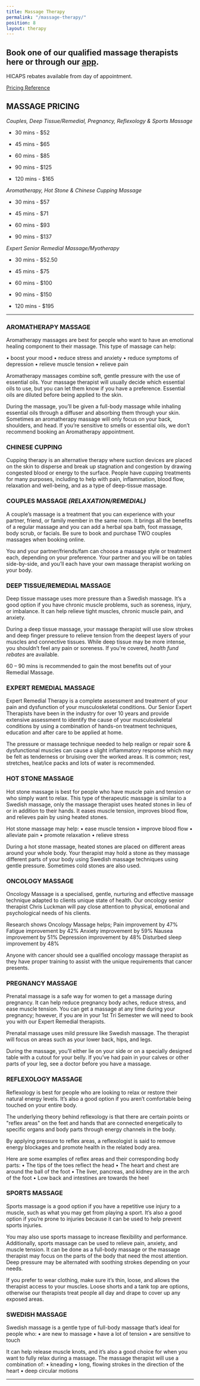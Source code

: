 ```yaml
---
title: Massage Therapy
permalink: "/massage-therapy/"
position: 8
layout: therapy
---
```


## Book one of our qualified massage therapists here or through our [app](https://apps.apple.com/us/app/ipswich-massage-herbal-spa/id1573438798).

HICAPS rebates available from day of appointment.

<a href="/pricing-reference/">Pricing Reference</a>

<div class='container bg-light my-4 p-4'>
<healcode-widget data-type="appointments" data-widget-partner="object" data-widget-id="1f3643748a4" data-widget-version="0"></healcode-widget>
</div>

## MASSAGE PRICING

*Couples, Deep Tissue/Remedial, Pregnancy, Reflexology & Sports Massage*

* 30 mins - $52

* 45 mins - $65

* 60 mins - $85

* 90 mins - $125

* 120 mins - $165

*Aromatherapy, Hot Stone & Chinese Cupping Massage*

* 30 mins - $57

* 45 mins - $71

* 60 mins - $93

* 90 mins - $137

*Expert Senior Remedial Massage/Myotherapy*

* 30 mins - $52.50

* 45 mins - $75

* 60 mins - $100

* 90 mins - $150

* 120 mins - $195

---

### AROMATHERAPY MASSAGE

Aromatherapy massages are best for people who want to have an emotional healing component to their massage. This type of massage can help:


• boost your mood
• reduce stress and anxiety
• reduce symptoms of depression
• relieve muscle tension
• relieve pain

Aromatherapy massages combine soft, gentle pressure with the use of essential oils. Your massage therapist will usually decide which essential oils to use, but you can let them know if you have a preference. Essential oils are diluted before being applied to the skin.

During the massage, you’ll be given a full-body massage while inhaling essential oils through a diffuser and absorbing them through your skin. Sometimes an aromatherapy massage will only focus on your back, shoulders, and head. If you’re sensitive to smells or essential oils, we don’t recommend booking an Aromatherapy appointment.

### CHINESE CUPPING

Cupping therapy is an alternative therapy where suction devices are placed on the skin to disperse and break up stagnation and congestion by drawing congested blood or energy to the surface. People have cupping treatments for many purposes, including to help with pain, inflammation, blood flow, relaxation and well-being, and as a type of deep-tissue massage.

### COUPLES MASSAGE *(RELAXATION/REMEDIAL)*

A couple’s massage is a treatment that you can experience with your partner, friend, or family member in the same room. It brings all the benefits of a regular massage and you can add a herbal spa bath, foot massage, body scrub, or facials. Be sure to book and purchase TWO couples massages when booking online.

You and your partner/friends/fam can choose a massage style or treatment each, depending on your preference. Your partner and you will be on tables side-by-side, and you’ll each have your own massage therapist working on your body.

### DEEP TISSUE/REMEDIAL MASSAGE

Deep tissue massage uses more pressure than a Swedish massage. It’s a good option if you have chronic muscle problems, such as soreness, injury, or imbalance. It can help relieve tight muscles, chronic muscle pain, and anxiety.

During a deep tissue massage, your massage therapist will use slow strokes and deep finger pressure to relieve tension from the deepest layers of your muscles and connective tissues. While deep tissue may be more intense, you shouldn’t feel any pain or soreness. If you're covered, *health fund rebates* are available.

60 – 90 mins is recommended to gain the most benefits out of your Remedial Massage.

### EXPERT REMEDIAL MASSAGE

Expert Remedial Therapy is a complete assessment and treatment of your pain and dysfunction of your musculoskeletal conditions. Our Senior Expert Therapists have been in the industry for over 10 years and provide extensive assessment to identify the cause of your musculoskeletal conditions by using a combination of hands-on treatment techniques, education and after care to be applied at home.

The pressure or massage technique needed to help realign or repair sore & dysfunctional muscles can cause a slight inflammatory response which may be felt as tenderness or bruising over the worked areas. It is common; rest, stretches, heat/ice packs and lots of water is recommended.

### HOT STONE MASSAGE

Hot stone massage is best for people who have muscle pain and tension or who simply want to relax. This type of therapeutic massage is similar to a Swedish massage, only the massage therapist uses heated stones in lieu of or in addition to their hands. It eases muscle tension, improves blood flow, and relieves pain by using heated stones.

Hot stone massage may help:
• ease muscle tension
• improve blood flow
• alleviate pain
• promote relaxation
• relieve stress

During a hot stone massage, heated stones are placed on different areas around your whole body. Your therapist may hold a stone as they massage different parts of your body using Swedish massage techniques using gentle pressure. Sometimes cold stones are also used.

### ONCOLOGY MASSAGE

Oncology Massage is a specialised, gentle, nurturing and effective massage technique adapted to clients unique state of health. Our oncology senior therapist Chris Luckman will pay close attention to physical, emotional and psychological needs of his clients.

Research shows Oncology Massage helps;
Pain improvement by 47%
Fatigue improvement by 42%
Anxiety improvement by 59%
Nausea improvement by 51%
Depression improvement by 48%
Disturbed sleep improvement by 48%

Anyone with cancer should see a qualified oncology massage therapist as they have proper training to assist with the unique requirements that cancer presents.

### PREGNANCY MASSAGE

Prenatal massage is a safe way for women to get a massage during pregnancy. It can help reduce pregnancy body aches, reduce stress, and ease muscle tension. You can get a massage at any time during your pregnancy; however, if you are in your 1st Tri Semester we will need to book you with our Expert Remedial therapists.

Prenatal massage uses mild pressure like Swedish massage. The therapist will focus on areas such as your lower back, hips, and legs.

During the massage, you’ll either lie on your side or on a specially designed table with a cutout for your belly. If you’ve had pain in your calves or other parts of your leg, see a doctor before you have a massage.

### REFLEXOLOGY MASSAGE

Reflexology is best for people who are looking to relax or restore their natural energy levels. It’s also a good option if you aren’t comfortable being touched on your entire body.

The underlying theory behind reflexology is that there are certain points or "reflex areas" on the feet and hands that are connected energetically to specific organs and body parts through energy channels in the body.

By applying pressure to reflex areas, a reflexologist is said to remove energy blockages and promote health in the related body area.

Here are some examples of reflex areas and their corresponding body parts:
• The tips of the toes reflect the head
• The heart and chest are around the ball of the foot
• The liver, pancreas, and kidney are in the arch of the foot
• Low back and intestines are towards the heel

### SPORTS MASSAGE

Sports massage is a good option if you have a repetitive use injury to a muscle, such as what you may get from playing a sport. It’s also a good option if you’re prone to injuries because it can be used to help prevent sports injuries.

You may also use sports massage to increase flexibility and performance. Additionally, sports massage can be used to relieve pain, anxiety, and muscle tension.
It can be done as a full-body massage or the massage therapist may focus on the parts of the body that need the most attention. Deep pressure may be alternated with soothing strokes depending on your needs.

If you prefer to wear clothing, make sure it’s thin, loose, and allows the therapist access to your muscles. Loose shorts and a tank top are options, otherwise our therapists treat people all day and drape to cover up any exposed areas.

### SWEDISH MASSAGE

Swedish massage is a gentle type of full-body massage that’s ideal for people who:
• are new to massage
• have a lot of tension
• are sensitive to touch

It can help release muscle knots, and it’s also a good choice for when you want to fully relax during a massage.
The massage therapist will use a combination of:
• kneading
• long, flowing strokes in the direction of the heart
• deep circular motions

---

<div data-fred-widget-reviews></div>
<script src="https://d1yw3duy3i4qiv.cloudfront.net/js/sdk-v1.js"></script>
<script>
FRED.init({
locationId: "81fed43a-3a7a-4e46-8450-c4863243da74",
perPage: 5,
layout: "list",
background: "ffffff",
title: "Client Reviews",
titleHexColor: "000000",
starHexColor: "A9B89B"
});
</script>